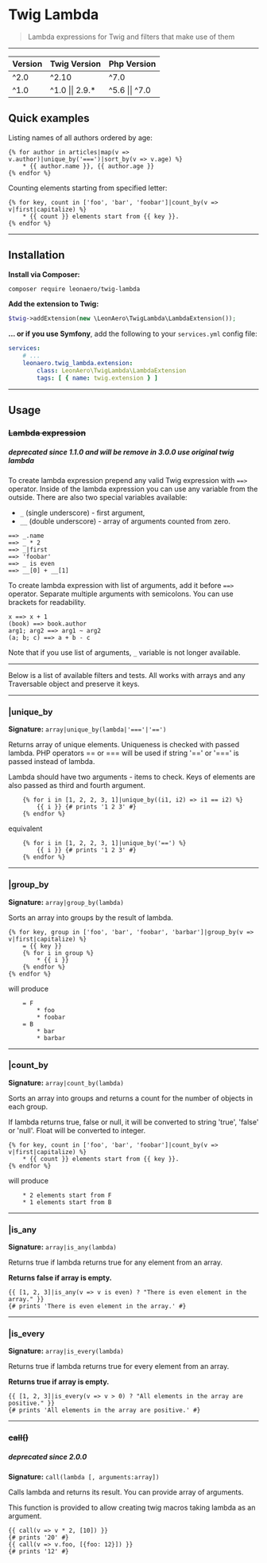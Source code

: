 # Twig Lambda
> Lambda expressions for Twig and filters that make use of them

----------------------------------------------------------------

| Version | Twig Version | Php Version | 
|---- |----|----|
| ^2.0 | ^2.10 | ^7.0 |
| ^1.0 | ^1.0 &#124;&#124; 2.9.* | ^5.6 &#124;&#124; ^7.0 |

<a name="examples"></a>
## Quick examples

Listing names of all authors ordered by age:
```twig
{% for author in articles|map(v => v.author)|unique_by('===')|sort_by(v => v.age) %}
    * {{ author.name }}, {{ author.age }}
{% endfor %}
```

Counting elements starting from specified letter:
```twig
{% for key, count in ['foo', 'bar', 'foobar']|count_by(v => v|first|capitalize) %}
    * {{ count }} elements start from {{ key }}.
{% endfor %}
```

----------------------------------------------------------------

<a name="install"></a>
## Installation

**Install via Composer:**
```bash
composer require leonaero/twig-lambda
```

**Add the extension to Twig:**
```php
$twig->addExtension(new \LeonAero\TwigLambda\LambdaExtension());
```

**... or if you use Symfony**, add the following to your `services.yml` config file:

```yaml
services:
    # ...
    leonaero.twig_lambda.extension:
        class: LeonAero\TwigLambda\LambdaExtension
        tags: [ { name: twig.extension } ]
```

----------------------------------------------------------------

## Usage

<a name="lambda"></a>
### ~~Lambda expression~~
##### deprecated since 1.1.0 and will be remove in 3.0.0 use original twig lambda
To create lambda expression prepend any valid Twig expression
with `==>` operator.
Inside of the lambda expression you can use
any variable from the outside. There are also two special
variables available:
  * `_` (single underscore) - first argument,
  * `__` (double underscore) - array of arguments counted
    from zero.

```
==> _.name
==> _ * 2
==> _|first
==> 'foobar'
==> _ is even
==> __[0] + __[1]
```

To create lambda expression with list of arguments, add it
before `==>` operator. Separate multiple arguments with
semicolons. You can use brackets for readability.

```
x ==> x + 1
(book) ==> book.author
arg1; arg2 ==> arg1 ~ arg2
(a; b; c) ==> a + b - c
```

Note that if you use list of arguments, `_` variable is not
longer available.

----------------------------------------------------------------

Below is a list of available filters and tests. All works
with arrays and any Traversable object and preserve it keys.

----------------------------------------------------------------

<a name="unique_by"></a>
### |unique_by
**Signature:** `array|unique_by(lambda|'==='|'==')`

Returns array of unique elements. Uniqueness is checked with
passed lambda. PHP operators == or === will be used if
string '==' or '===' is passed instead of lambda.

Lambda should have two arguments - items to check. Keys of
elements are also passed as third and fourth argument.

```twig
    {% for i in [1, 2, 2, 3, 1]|unique_by((i1, i2) => i1 == i2) %}
        {{ i }} {# prints '1 2 3' #}
    {% endfor %}
```
equivalent
```twig
    {% for i in [1, 2, 2, 3, 1]|unique_by('==') %}
        {{ i }} {# prints '1 2 3' #}
    {% endfor %}
```


----------------------------------------------------------------

<a name="group_by"></a>
### |group_by
**Signature:** `array|group_by(lambda)`

Sorts an array into groups by the result of lambda.

```twig
{% for key, group in ['foo', 'bar', 'foobar', 'barbar']|group_by(v => v|first|capitalize) %}
    = {{ key }}
    {% for i in group %}
        * {{ i }}
    {% endfor %}
{% endfor %}
```
will produce
```
    = F
        * foo
        * foobar
    = B
        * bar
        * barbar
```

----------------------------------------------------------------

<a name="count_by"></a>
### |count_by
**Signature:** `array|count_by(lambda)`

Sorts an array into groups and returns a count for the number of
objects in each group.

If lambda returns true, false or null, it will be converted to
string 'true', 'false' or 'null'. Float will be converted to
integer.

```twig
{% for key, count in ['foo', 'bar', 'foobar']|count_by(v => v|first|capitalize) %}
    * {{ count }} elements start from {{ key }}.
{% endfor %}
```
will produce
```
    * 2 elements start from F
    * 1 elements start from B
```

----------------------------------------------------------------

<a name="is_any"></a>
### |is_any
**Signature:** `array|is_any(lambda)`

Returns true if lambda returns true for any element from an array.

**Returns false if array is empty.**

```twig
{{ [1, 2, 3]|is_any(v => v is even) ? "There is even element in the array." }}
{# prints 'There is even element in the array.' #}
```

----------------------------------------------------------------

<a name="is_every"></a>
### |is_every
**Signature:** `array|is_every(lambda)`

Returns true if lambda returns true for every element from an array.

**Returns true if array is empty.**

```twig
{{ [1, 2, 3]|is_every(v => v > 0) ? "All elements in the array are positive." }}
{# prints 'All elements in the array are positive.' #}
```

----------------------------------------------------------------

<a name="call"></a>
### ~~call()~~
##### deprecated since 2.0.0
**Signature:** `call(lambda [, arguments:array])`

Calls lambda and returns its result. You can provide array
of arguments.

This function is provided to allow creating twig macros taking
lambda as an argument.

```twig
{{ call(v => v * 2, [10]) }}
{# prints '20' #}
{{ call(v => v.foo, [{foo: 12}]) }}
{# prints '12' #}
```
